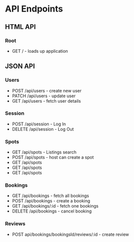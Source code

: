 # API Endpoints

## HTML API

### Root
+ GET / - loads up application

## JSON API

### Users
+ POST /api/users - create new user
+ PATCH /api/users - update user
+ GET /api/users - fetch user details

### Session
+ POST /api/session - Log In
+ DELETE /api/session - Log Out

### Spots
+ GET /api/spots - Listings search
+ POST /api/spots - host can create a spot
+ GET /api/spots
+ GET /api/spots
+ GET /api/spots

### Bookings
+ GET /api/bookings - fetch all bookings
+ POST /api/bookings - create a booking
+ GET /api/bookings/:id - fetch one bookings
+ DELETE /api/bookings - cancel booking

### Reviews
+ POST api/bookings/bookingsId/reviews/:id - create review
